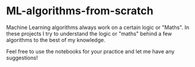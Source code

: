 # ML-algorithms-from-scratch

Machine Learning algorithms always work on a certain logic or "Maths". In these projects I try to understand the logic or "maths" behind a few algorithms to the best of my knowledge.

Feel free to use the notebooks for your practice and let me have any suggestions!
